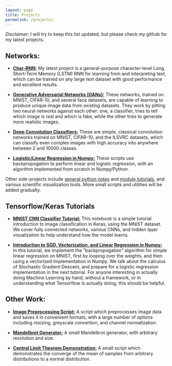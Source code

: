 ```yaml
---
layout: page
title: Projects
permalink: /projects/
---
```


*Disclaimer:* I will try to keep this list updated, but please check my github for my latest projects. 


## Networks:

* <a href="https://github.com/ja3067/char-rnn-tensorflow">**Char-RNN:**</a> My latest project is a general-purpose character-level Long Short-Term Memory (LSTM) RNN for learning from and interpreting text, which can be trained on any large text dataset with good performance and excellent results.

* <a href="">**Generative Adversarial Networks (GANs):**</a> These networks, trained on MNIST, CIFAR-10, and several face datasets, are capable of learning to produce unique image data from existing datasets. They work by pitting two neural networks against each other: one, a classifier, tries to tell which image is real and which is fake, while the other tries to generate more realistic images.

* <a href="">**Deep Convolution Classifiers:**</a> These are simple, classical convolution networks trained on MNIST, CIFAR-10, and the ILSVRC datasets, which can classify even complex images with high accuracy into anywhere between 2 and 10000 classes.

* <a href="https://github.com/ja3067/gradient-descent-examples">**Logistic/Linear Regression in Numpy:**</a> These scripts use backpropogation to perform linear and logistic regression, with an algorithm implemented from scratch in Numpy/Python.

Other side-projects include <a href="https://github.com/ja3067/demos/blob/master/python-notes.ipynb">general python notes</a> and <a href="https://github.com/ja3067/demos/blob/master/python-notes-modules.ipynb">module tutorials</a>, and various scientific visualization tools. More small scripts and utilities will be added gradually.

## Tensorflow/Keras Tutorials

* <a href="https://github.com/ja3067/tensorflow-keras-tutorials/blob/master/CNN%20Tutorial%20MNIST.ipynb">**MNIST CNN Classifier Tutorial:**</a> This notebook is a simple tutorial introduction to image classification in Keras, using the MNIST dataset. We cover fully connected networks, various CNNs, and hidden layer visualization to help understand how the model learns.

* <a href="https://github.com/ja3067/tensorflow-keras-tutorials/blob/master/SGD%20Linear%20Regression%20in%20Numpy%20Tutorial.ipynb">**Introduction to SGD, Vectorization, and Linear Regression in Numpy:**</a> In this tutorial, we implement the "backpropogation" algorithm for simple linear regression on MNIST, first by looping over the weights, and then using a vectorized implementation in Numpy. We talk about the calculus of Stochastic Gradient Descent, and prepare for a logistic regression implementation in the next tutorial. For anyone interesting in actually doing Machine Learning by hand, without a framework, or in understanding what Tensorflow is actually doing, this should be helpful.

## Other Work:

* <a href="https://github.com/ja3067/examples/blob/master/preprocessing.py">**Image Preprocessing Script:**</a> A script which preprocesses image data and saves it in convenient formats, with a large number of options including resizing, greyscale convertion, and channel normalization.

* <a href="https://github.com/ja3067/demos/blob/master/mandelbrot.py">**Mandelbrot Generator:**</a> A small Mandelbrot generator, with arbitrary resolution and size.

* <a href="https://github.com/ja3067/demos/blob/master/central_limit.py">**Central Limit Theorem Demonstration:**</a> A small script which demonstrates the converge of the mean of samples from arbitrary distributions to a normal distribution.
